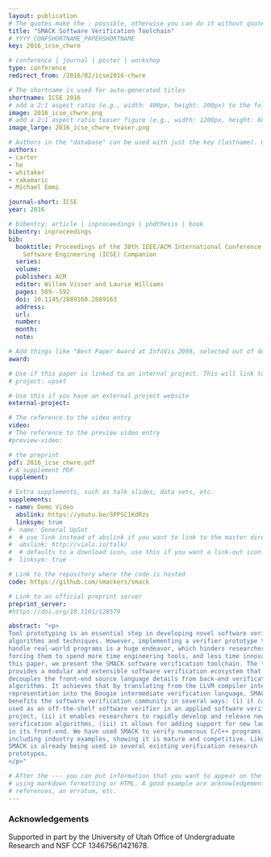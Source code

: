 ```yaml
---
layout: publication
# The quotes make the : possible, otherwise you can do it without quotes
title: "SMACK Software Verification Toolchain"
# YYYY_CONFSHORTNAME_PAPERSHORTNAME
key: 2016_icse_chwre

# conference | journal | poster | workshop
type: conference
redirect_from: /2016/02/icse2016-chwre

# The shortname is used for auto-generated titles
shortname: ICSE 2016
# add a 2:1 aspect ratio (e.g., width: 400px, height: 200px) to the folder /assets/images/papers/
image: 2016_icse_chwre.png
# add a 2:1 aspect ratio teaser figure (e.g., width: 1200px, height: 600px) to the folder /assets/images/papers/
image_large: 2016_icse_chwre_teaser.png

# Authors in the "database" can be used with just the key (lastname). Others can be written properly.
authors:
- carter
- he
- whitaker
- rakamaric
- Michael Emmi

journal-short: ICSE
year: 2016

# bibentry: article | inproceedings | phdthesis | book
bibentry: inproceedings
bib:
  booktitle: Proceedings of the 38th IEEE/ACM International Conference on
    Software Engineering (ICSE) Companion
  series:
  volume:
  publisher: ACM
  editor: Willem Visser and Laurie Williams
  pages: 589--592
  doi: 10.1145/2889160.2889163
  address:
  url:
  number:
  month:
  note:

# Add things like "Best Paper Award at InfoVis 2099, selected out of 4000 submissions"
award:

# Use if this paper is linked to an internal project. This will link to the project site
# project: upset

# Use this if you have an external project website
external-project:

# The reference to the video entry
video:
# The reference to the preview video entry
#preview-video:

# the preprint
pdf: 2016_icse_chwre.pdf
# A supplement PDF
supplement:

# Extra supplements, such as talk slides, data sets, etc.
supplements:
- name: Demo Video
  abslink: https://youtu.be/SPPSC1KdRzs
  linksym: true
#- name: General UpSet
#  # use link instead of abslink if you want to link to the master directory
#  abslink: http://vials.io/talk/
#  # defaults to a download icon, use this if you want a link-out icon
#  linksym: true

# Link to the repository where the code is hosted
code: https://github.com/smackers/smack

# Link to an official preprint server
preprint_server:
#https://doi.org/10.1101/128579

abstract: "<p>
Tool prototyping is an essential step in developing novel software verification
algorithms and techniques. However, implementing a verifier prototype that can
handle real-world programs is a huge endeavor, which hinders researchers by
forcing them to spend more time engineering tools, and less time innovating. In
this paper, we present the SMACK software verification toolchain. The toolchain
provides a modular and extensible software verification ecosystem that
decouples the front-end source language details from back-end verification
algorithms. It achieves that by translating from the LLVM compiler intermediate
representation into the Boogie intermediate verification language. SMACK
benefits the software verification community in several ways: (i) it can be
used as an off-the-shelf software verifier in an applied software verification
project, (ii) it enables researchers to rapidly develop and release new
verification algorithms, (iii) it allows for adding support for new languages
in its front-end. We have used SMACK to verify numerous C/C++ programs,
including industry examples, showing it is mature and competitive. Likewise,
SMACK is already being used in several existing verification research
prototypes.
</p>"

# After the --- you can put information that you want to appear on the website
# using markdown formatting or HTML. A good example are acknowledgements, extra
# references, an erratum, etc.
---
```

### Acknowledgements

Supported in part by the University of Utah Office of Undergraduate Research
and NSF CCF 1346756/1421678.

